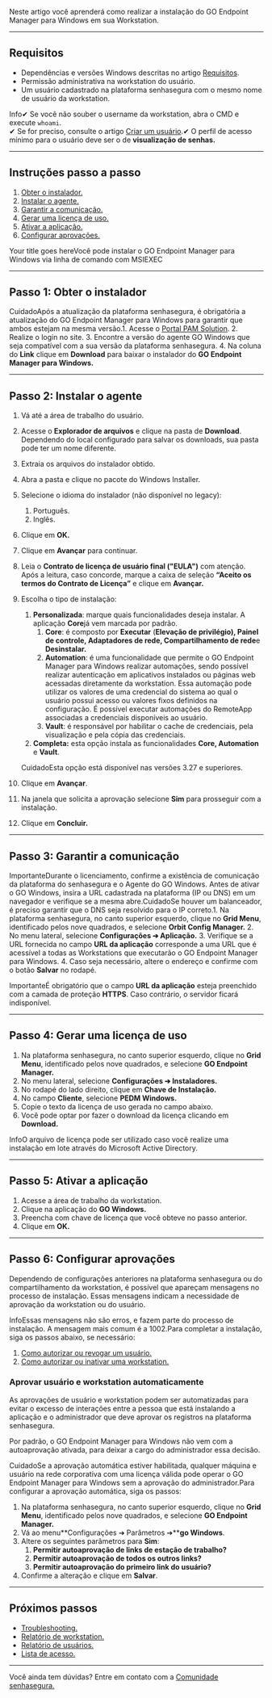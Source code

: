 Neste artigo você aprenderá como realizar a instalação do GO Endpoint Manager para Windows em sua Workstation.



---

## Requisitos

* Dependências e versões Windows descritas no artigo [Requisitos](/v3-32/docs/pt/go-endpoint-manager-windows-requirements).
* Permissão administrativa na workstation do usuário.
* Um usuário cadastrado na plataforma senhasegura com o mesmo nome de usuário da workstation.

Info✔ Se você não souber o username da workstation, abra o CMD e execute `whoami`.  
✔ Se for preciso, consulte o artigo [Criar um usuário](/v3-32/docs/pt/user-management-add-system-administrator).✔ O perfil de acesso mínimo para o usuário deve ser o de **visualização de senhas.**

---

## Instruções passo a passo

1. [Obter o instalador.](/v3-32/docs/pt/go-endpoint-manager-windows-install#passo-1-obter-o-instalador)
2. [Instalar o agente.](/v3-32/docs/pt/go-endpoint-manager-windows-install#passo-2-instalar-o-agente)
3. [Garantir a comunicação.](/v3-32/docs/pt/go-endpoint-manager-windows-install#passo-3-garantir-a-comunica%C3%A7%C3%A3o)
4. [Gerar uma licença de uso.](/v3-32/docs/pt/go-endpoint-manager-windows-install#passo-4-gerar-uma-licen%C3%A7a-de-uso)
5. [Ativar a aplicação.](/v3-32/docs/pt/go-endpoint-manager-windows-install#passo-5-ativar-a-aplica%C3%A7%C3%A3o)
6. [Configurar aprovações.](/v3-32/docs/pt/go-endpoint-manager-windows-install#passo-6-configurar-aprova%C3%A7%C3%B5es)

Your title goes hereVocê pode instalar o GO Endpoint Manager para Windows via linha de comando com MSIEXEC  


  




---

## Passo 1: Obter o instalador

CuidadoApós a atualização da plataforma senhasegura, é obrigatória a atualização do GO Endpoint Manager para Windows para garantir que ambos estejam na mesma versão.1. Acesse o [Portal PAM Solution](https://suporte.senhasegura.com.br/en/support/login).
2. Realize o login no site.
3. Encontre a versão do agente GO Windows que seja compatível com a sua versão da plataforma senhasegura.
4. Na coluna do **Link** clique em **Download** para baixar o instalador do **GO Endpoint Manager para Windows.**



---

## Passo 2: Instalar o agente

1. Vá até a área de trabalho do usuário.
2. Acesse o **Explorador de arquivos** e clique na pasta de **Download**. Dependendo do local configurado para salvar os downloads, sua pasta pode ter um nome diferente.
3. Extraia os arquivos do instalador obtido.
4. Abra a pasta e clique no pacote do Windows Installer.
5. Selecione o idioma do instalador (não disponível no legacy):
	1. Português.
	2. Inglês.
6. Clique em **OK.**
7. Clique em **Avançar** para continuar.
8. Leia o **Contrato de licença de usuário final ("EULA")** com atenção. Após a leitura, caso concorde, marque a caixa de seleção **“Aceito os termos do Contrato de Licença”** e clique em **Avançar.**
9. Escolha o tipo de instalação:
	1. **Personalizada**: marque quais funcionalidades deseja instalar. A aplicação **Core**já vem marcada por padrão.
		1. **Core**: é composto por **Executar** (**Elevação de privilégio), Painel de controle, Adaptadores de rede, Compartilhamento de rede**e **Desinstalar.**
		2. **Automation**: é uma funcionalidade que permite o GO Endpoint Manager para Windows realizar automações, sendo possível realizar autenticação em aplicativos instalados ou páginas web acessadas diretamente da workstation. Essa automação pode utilizar os valores de uma credencial do sistema ao qual o usuário possui acesso ou valores fixos definidos na configuração. É possível executar automações do RemoteApp associadas a credenciais disponíveis ao usuário.
		3. **Vault**: é responsável por habilitar o cache de credenciais, pela visualização e pela cópia das credenciais.
	2. **Completa:** esta opção instala as funcionalidades **Core, Automation** e **Vault**.  
	  
	CuidadoEsta opção está disponível nas versões 3\.27 e superiores.
10. Clique em **Avançar**.
11. Na janela que solicita a aprovação selecione **Sim** para prosseguir com a instalação.
12. Clique em **Concluir.**



---

## Passo 3: Garantir a comunicação

ImportanteDurante o licenciamento, confirme a existência de comunicação da plataforma do senhasegura e o Agente do GO Windows. Antes de ativar o GO Windows, insira a URL cadastrada na plataforma (IP ou DNS) em um navegador e verifique se a mesma abre.CuidadoSe houver um balanceador, é preciso garantir que o DNS seja resolvido para o IP correto.1. Na plataforma senhasegura, no canto superior esquerdo, clique no **Grid Menu**, identificado pelos nove quadrados, e selecione **Orbit Config Manager.**
2. No menu lateral, selecione **Configurações ➔ Aplicação.**
3. Verifique se a URL fornecida no campo **URL da aplicação** corresponde a uma URL que é acessível a todas as Workstations que executarão o GO Endpoint Manager para Windows.
4. Caso seja necessário, altere o endereço e confirme com o botão **Salvar** no rodapé.

ImportanteÉ obrigatório que o campo **URL da aplicação** esteja preenchido com a camada de proteção **HTTPS**. Caso contrário, o servidor ficará indisponível.

---

## Passo 4: Gerar uma licença de uso

1. Na plataforma senhasegura, no canto superior esquerdo, clique no **Grid Menu**, identificado pelos nove quadrados, e selecione **GO Endpoint Manager.**
2. No menu lateral, selecione **Configurações ➔ Instaladores.**
3. No rodapé do lado direito, clique em **Chave de Instalação.**
4. No campo **Cliente**, selecione **PEDM Windows.**
5. Copie o texto da licença de uso gerada no campo abaixo.
6. Você pode optar por fazer o download da licença clicando em **Download.**

InfoO arquivo de licença pode ser utilizado caso você realize uma instalação em lote através do Microsoft Active Directory.



---

## Passo 5: Ativar a aplicação

1. Acesse a área de trabalho da workstation.
2. Clique na aplicação do **GO Windows.**
3. Preencha com chave de licença que você obteve no passo anterior.
4. Clique em **OK.**



---

## Passo 6: Configurar aprovações

Dependendo de configurações anteriores na plataforma senhasegura ou do compartilhamento da workstation, é possível que apareçam mensagens no processo de instalação. Essas mensagens indicam a necessidade de aprovação da workstation ou do usuário.

InfoEssas mensagens não são erros, e fazem parte do processo de instalação. A mensagem mais comum é a 1002\.Para completar a instalação, siga os passos abaixo, se necessário:

1. [Como autorizar ou revogar um usuário.](/v3-32/docs/pt/go-endpoint-manager-how-to-authorize-or-revoke-a-user)
2. [Como autorizar ou inativar uma workstation.](/v3-32/docs/pt/go-endpoint-manager-how-to-authorize-or-inactivate-a-workstation)

### Aprovar usuário e workstation automaticamente

As aprovações de usuário e workstation podem ser automatizadas para evitar o excesso de interações entre a pessoa que está instalando a aplicação e o administrador que deve aprovar os registros na plataforma senhasegura.

Por padrão, o GO Endpoint Manager para Windows não vem com a autoaprovação ativada, para deixar a cargo do administrador essa decisão. 

CuidadoSe a aprovação automática estiver habilitada, qualquer máquina e usuário na rede corporativa com uma licença válida pode operar o GO Endpoint Manager para Windows sem a aprovação do administrador.Para configurar a aprovação automática, siga os passos:

1. Na plataforma senhasegura, no canto superior esquerdo, clique no **Grid Menu**, identificado pelos nove quadrados, e selecione **GO Endpoint Manager.**
2. Vá ao menu**Configurações ➔ Parâmetros ➔****go Windows**.
3. Altere os seguintes parâmetros para **Sim**:
	1. **Permitir autoaprovação de links de estação de trabalho?**
	2. **Permitir autoaprovação de todos os outros links?**
	3. **Permitir autoaprovação do primeiro link do usuário?**
4. Confirme a alteração e clique em **Salvar**.



---

## Próximos passos

* [Troubleshooting.](https://docs.senhasegura.io/v3-32/docs/pt/troubleshooting-5)
* [Relatório de workstation.](/v3-32/docs/pt/go-endpoint-manager-workstations)
* [Relatório de usuários.](/v3-32/docs/pt/go-endpoint-manager-users)
* [Lista de acesso.](/v3-32/docs/pt/go-endpoint-manager-application-access-lists-1-1)



---

Você ainda tem dúvidas? Entre em contato com a [Comunidade senhasegura.](https://community.senhasegura.io/)

